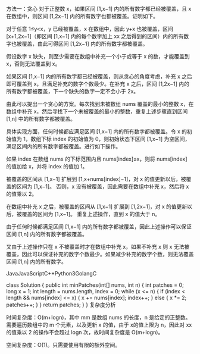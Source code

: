 方法一：贪心
对于正整数 x，如果区间 [1,x−1] 内的所有数字都已经被覆盖，且 x 在数组中，则区间 [1,2x−1] 内的所有数字也都被覆盖。证明如下。

对于任意 1≤y<x，y 已经被覆盖，x 在数组中，因此 y+x 也被覆盖，区间 [x+1,2x−1]（即区间 [1,x−1] 内的每个数字加上 xx 之后得到的区间）内的所有数字也被覆盖，由此可得区间 [1,2x−1] 内的所有数字都被覆盖。

假设数字 x 缺失，则至少需要在数组中补充一个小于或等于 x 的数，才能覆盖到 x，否则无法覆盖到 x。

如果区间 [1,x−1] 内的所有数字都已经被覆盖，则从贪心的角度考虑，补充 x 之后即可覆盖到 x，且满足补充的数字个数最少。在补充 x 之后，区间 [1,2x−1] 内的所有数字都被覆盖，下一个缺失的数字一定不会小于 2x。

由此可以提出一个贪心的方案。每次找到未被数组 nums 覆盖的最小的整数 x，在数组中补充 x，然后寻找下一个未被覆盖的最小的整数，重复上述步骤直到区间 [1,n] 中的所有数字都被覆盖。

具体实现方面，任何时候都应满足区间 [1,x−1] 内的所有数字都被覆盖。令 x 的初始值为 1，数组下标 index 的初始值为 0，则初始状态下区间 [1,x−1] 为空区间，满足区间内的所有数字都被覆盖。进行如下操作。

如果 index 在数组 nums 的下标范围内且 nums[index]≤x，则将 nums[index] 的值加给 x，并将 index 的值加 1。

被覆盖的区间从 [1,x−1] 扩展到 [1,x+nums[index]−1]，对 x 的值更新以后，被覆盖的区间为 [1,x−1]。
否则，x 没有被覆盖，因此需要在数组中补充 x，然后将 x 的值乘以 2。

在数组中补充 x 之后，被覆盖的区间从 [1,x−1] 扩展到 [1,2x−1]，对 x 的值更新以后，被覆盖的区间为 [1,x−1]。
重复上述操作，直到 x 的值大于 n。

由于任何时候都满足区间 [1,x−1] 内的所有数字都被覆盖，因此上述操作可以保证区间 [1,n] 内的所有数字都被覆盖。

又由于上述操作只在 x 不被覆盖时才在数组中补充 x，如果不补充 x 则 x 无法被覆盖，因此可以保证补充的数字个数最少。如果减少补充的数字个数，则无法覆盖区间 [1,n] 内的所有数字。

JavaJavaScriptC++Python3GolangC

class Solution {
public int minPatches(int[] nums, int n) {
int patches = 0;
long x = 1;
int length = nums.length, index = 0;
while (x <= n) {
if (index < length && nums[index] <= x) {
x += nums[index];
index++;
} else {
x *= 2;
patches++;
}
}
return patches;
}
}
复杂度分析

时间复杂度：O(m+logn)，其中 mm 是数组 nums 的长度，n 是给定的正整数。需要遍历数组中的 m 个元素，以及更新 x 的值，由于 x的值上限为 n，因此对 xx 的值乘以 2 的操作不会超过 logn 次，故时间复杂度是 O(m+logn)。

空间复杂度：O(1)。只需要使用有限的额外空间。
